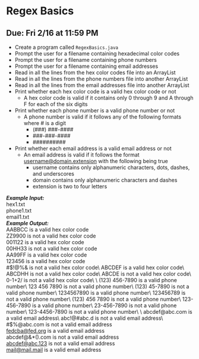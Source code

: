 # Regex Basics

## Due: Fri 2/16 at 11:59 PM

- Create a program called `RegexBasics.java`
- Prompt the user for a filename containing hexadecimal color codes
- Prompt the user for a filename containing phone numbers
- Prompt the user for a filename containing email addresses
- Read in all the lines from the hex color codes file into an ArrayList
- Read in all the lines from the phone numbers file into another ArrayList
- Read in all the lines from the email addresses file into another ArrayList
- Print whether each hex color code is a valid hex color code or not
  - A hex color code is valid if it contains only 0 through 9 and A through F for each of the six digits
- Print whether each phone number is a valid phone number or not
  - A phone number is valid if it follows any of the following formats where # is a digit
    - (###) ###-####
    - ###-###-####
    - ##########
- Print whether each email address is a valid email address or not
  - An email address is valid if it follows the format username@domain.extension with the following being true
    - username contains only alphanumeric characters, dots, dashes, and underscores
    - domain contains only alphanumeric characters and dashes
    - extension is two to four letters

***Example Input:***\
hex1.txt\
phone1.txt\
email1.txt\
***Example Output:***\
AABBCC is a valid hex color code\
ZZ9900 is not a valid hex color code\
001122 is a valid hex color code\
00HH33 is not a valid hex color code\
AA99FF is a valid hex color code\
123456 is a valid hex color code\
#$!@%& is not a valid hex color code\
ABCDEF is a valid hex color code\
ABCDHH is not a valid hex color code\
ABCDE is not a valid hex color code\
0-1+2/ is not a valid hex color code\
\
(123) 456-7890 is a valid phone number\
123 456 7890 is not a valid phone number\
(123) 45-7890 is not a valid phone number\
1234567890 is a valid phone number\
123456789 is not a valid phone number\
(123) 456 7890 is not a valid phone number\
123-456-7890 is a valid phone number\
23-456-7890 is not a valid phone number\
123-4456-7890 is not a valid phone number\
\
abcdef@abc.com is a valid email address\
abc!@#abc.d is not a valid email address\
#$%@abc.com is not a valid email address\
fedcba@fed.org is a valid email address\
abcdef@&*().com is not a valid email address\
abcdef@abc.123 is not a valid email address\
mail@mail.mail is a valid email address
